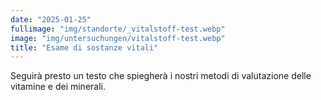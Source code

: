 ```yaml
---
date: "2025-01-25"
fullimage: "img/standorte/_vitalstoff-test.webp"
image: "img/untersuchungen/vitalstoff-test.webp"
title: "Esame di sostanze vitali"
---
```


Seguirà presto un testo che spiegherà i nostri metodi di valutazione delle vitamine e dei minerali.